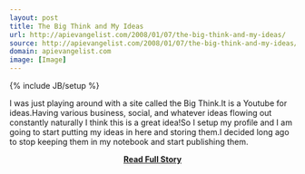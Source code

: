 ```yaml
---
layout: post
title: The Big Think and My Ideas
url: http://apievangelist.com/2008/01/07/the-big-think-and-my-ideas/
source: http://apievangelist.com/2008/01/07/the-big-think-and-my-ideas/
domain: apievangelist.com
image: [Image]
---
```

{% include JB/setup %}<p>I was just playing around with a site called the Big Think.It is a Youtube for ideas.Having various business, social, and whatever ideas flowing out constantly naturally I think this is a great idea!So I setup my profile and I am going to start putting my ideas in here and storing them.I decided long ago to stop keeping them in my notebook and start publishing them.</p>
<center><p><a href="http://apievangelist.com/2008/01/07/the-big-think-and-my-ideas/" style='padding:25px; font-sze:18px; font-weight: bold;'>Read Full Story</a></p></center>
